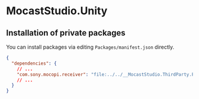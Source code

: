 # MocastStudio.Unity

## Installation of private packages
You can install packages via editing `Packages/manifest.json` directly.
```json
{
  "dependencies": {
    // ...
    "com.sony.mocopi.receiver": "file:../../__MocastStudio.ThirdParty.Private/MocopiReceiver",
    // ...
  }
}
```
